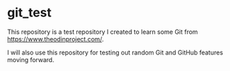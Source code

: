 # git_test

This repository is a test repository I created to learn some Git from https://www.theodinproject.com/.

I will also use this repository for testing out random Git and GitHub features moving forward.
